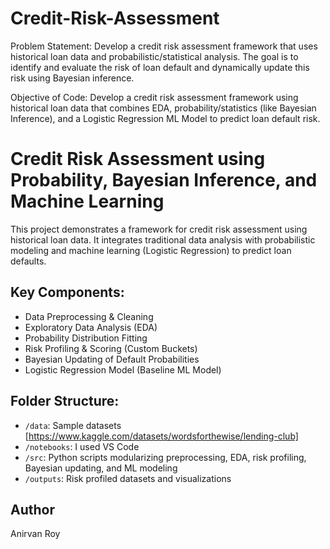 # Credit-Risk-Assessment
Problem Statement: Develop a credit risk assessment framework that uses historical loan data and probabilistic/statistical analysis. The goal is to identify and evaluate the risk of loan default and dynamically update this risk using Bayesian inference.

Objective of Code:
Develop a credit risk assessment framework using historical loan data that combines EDA, probability/statistics (like Bayesian Inference), and a Logistic Regression ML Model to predict loan default risk.

# Credit Risk Assessment using Probability, Bayesian Inference, and Machine Learning

This project demonstrates a framework for credit risk assessment using historical loan data. It integrates traditional data analysis with probabilistic modeling and machine learning (Logistic Regression) to predict loan defaults.

## Key Components:
- Data Preprocessing & Cleaning
- Exploratory Data Analysis (EDA)
- Probability Distribution Fitting
- Risk Profiling & Scoring (Custom Buckets)
- Bayesian Updating of Default Probabilities
- Logistic Regression Model (Baseline ML Model)

## Folder Structure:
- `/data`: Sample datasets [https://www.kaggle.com/datasets/wordsforthewise/lending-club]
- `/notebooks`: I used VS Code
- `/src`: Python scripts modularizing preprocessing, EDA, risk profiling, Bayesian updating, and ML modeling
- `/outputs`: Risk profiled datasets and visualizations

## Author
Anirvan Roy


